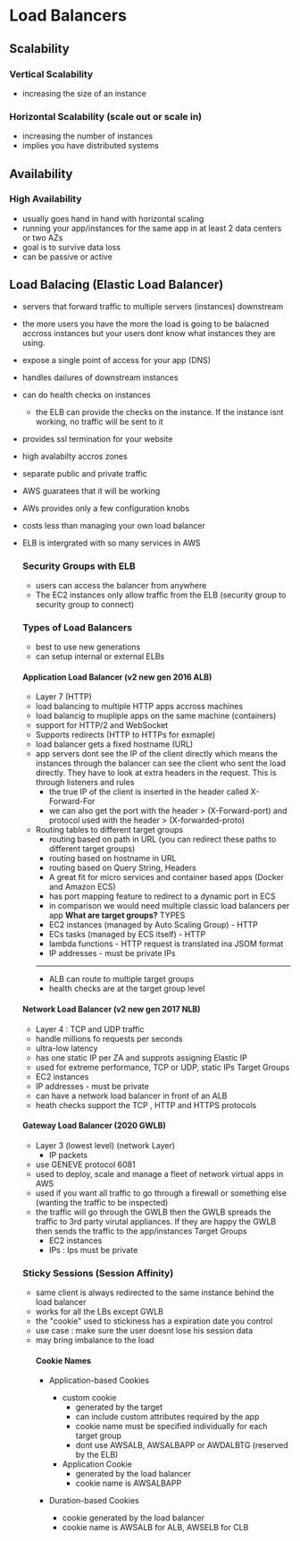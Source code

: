 # Load Balancers
## Scalability
  
  ### Vertical Scalability
  - increasing the size of an instance

  ### Horizontal Scalability (scale out or scale in)
  - increasing the number of instances
  - implies you have distributed systems

  ## Availability

  ### High Availability
  - usually goes hand in hand with horizontal scaling
  - running your app/instances for the same app in at least 2 data centers or two AZs
  - goal is to survive data loss
  - can be passive or active

  ## Load Balacing (Elastic Load Balancer)
  - servers that forward traffic to multiple servers (instances) downstream
  - the more users you have the more the load is going to be balacned accross instances but your users dont know what instances they are using.
  - expose a single point of access for your app (DNS)
  - handles dailures of downstream instances
  - can do health checks on instances
    - the ELB can provide the checks on the instance. If the instance isnt working, no traffic will be sent to it
  - provides ssl termination for your website
  - high avalabilty accros zones
  - separate public and private traffic
  - AWS guaratees that it will be working
  - AWs provides only a few configuration knobs
  - costs less than managing your own load balancer
  - ELB is intergrated with so many services in AWS
    ### Security Groups with ELB
    - users can access the balancer from anywhere
    - The EC2 instances only allow traffic from the ELB (security group to security group to connect)

    ### Types of Load Balancers
      - best to use new generations
      - can setup internal or external ELBs
      #### Application Load Balancer (v2 new gen 2016 ALB)
      - Layer 7 (HTTP)
      - load balancing to multiple HTTP apps accross machines
      - load balancig to mupliple apps on the same machine (containers)
      - support for HTTP/2 and WebSocket
      - Supports redirects (HTTP to HTTPs for exmaple)
      - load balancer gets a fixed hostname (URL)
      - app servers dont see the IP of the client directly which means the instances through the balancer can see the client who sent the load directly. They have to look at extra headers in the request. This is through listeners and rules
        - the true IP of the client is inserted in the header called X-Forward-For
        - we can also get the port with the header > (X-Forward-port) and protocol used with the header > (X-forwarded-proto)
      - Routing tables to different target groups
        - routing based on path in URL (you can redirect these paths to different target groups)
        - routing based on hostname in URL
        - routing based on Query String, Headers
        - A great fit for micro services and container based apps (Docker and Amazon ECS)
        - has port mapping feature to redirect to a dynamic port in ECS
        - in comparison we would need multiple classic load balancers per app
      **What are target groups?**
        TYPES
        - EC2 instances (managed by Auto Scaling Group) - HTTP
        - ECs tasks (managed by ECS itself) - HTTP
        - lambda functions - HTTP request is translated ina JSOM format
        - IP addresses - must be private IPs
        ********
        - ALB can route to multiple target groups
        - health checks are at the target group level
  
       
      #### Network Load Balancer (v2 new gen 2017 NLB)
      - Layer 4 : TCP and UDP traffic
      - handle millions fo requests per seconds
      - ultra-low latency
      - has one static IP per ZA and supprots assigning Elastic IP
      - used for extreme performance, TCP or UDP, static IPs
        Target Groups
      - EC2 instances
      - IP addresses - must be private
      - can have a network load balancer in front of an ALB
      - heath checks support the TCP , HTTP and HTTPS protocols
        
      #### Gateway Load Balancer (2020 GWLB)
      - Layer 3 (lowest level) (network Layer)
        - IP packets
      - use GENEVE protocol 6081
      - used to deploy, scale and manage a fleet of network virtual apps in AWS
      - used if you want all traffic to go through a firewall or something else (wanting the traffic to be inspected)
      - the traffic will go through the GWLB then the GWLB spreads the traffic to 3rd party virutal appliances. If they are happy the GWLB then sends the traffic to the app/instances
        Target Groups
        - EC2 instances
        - IPs : Ips must be private
          
    ### Sticky Sessions (Session Affinity)
    - same client is always redirected to the same instance behind the load balancer
    - works for all the LBs except GWLB
    - the "cookie" used to stickiness has a expiration date you control
    - use case : make sure the user doesnt lose his session data
    - may bring imbalance to the load
      #### Cookie Names
      - Application-based Cookies
        - custom cookie
          - generated by the target
          - can include custom attributes required by the app
          - cookie name must be specified individually for each target group
          - dont use AWSALB, AWSALBAPP or AWDALBTG (reserved by the ELB)
        - Application Cookie
          - generated by the load balancer
          - cookie name is AWSALBAPP
         
      - Duration-based Cookies
        - cookie generated by the load balancer
        - cookie name is AWSALB for ALB, AWSELB for CLB



















    
